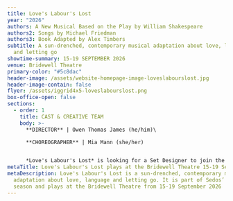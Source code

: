 ```yaml
---
title: Love's Labour's Lost
year: "2026"
authors: A New Musical Based on the Play by William Shakespeare
authors2: Songs by Michael Friedman
authors3: Book Adapted by Alex Timbers
subtitle: A sun-drenched, contemporary musical adaptation about love, language
  and letting go
showtime-summary: 15-19 SEPTEMBER 2026
venue: Bridewell Theatre
primary-color: "#5c8dac"
header-image: /assets/website-homepage-image-loveslabourslost.jpg
header-image-contain: false
flyer: /assets/iggrid4x5-loveslabourslost.png
box-office-open: false
sections:
  - order: 1
    title: CAST & CREATIVE TEAM
    body: >-
      **DIRECTOR** | Owen Thomas James (he/him)\

      **CHOREOGRAPHER** | Mia Mann (she/her)


      *Love's Labour's Lost* is looking for a Set Designer to join the team. If you are interested, please email production@sedos.co.uk
metaTitle: Love's Labour's Lost plays at the Bridewell Theatre 15-19 September 2026
metaDescription: Love's Labour's Lost is a sun-drenched, contemporary musical
  adaptation about love, language and letting go. It is part of Sedos’ 2026
  season and plays at the Bridewell Theatre from 15-19 September 2026
---
```

